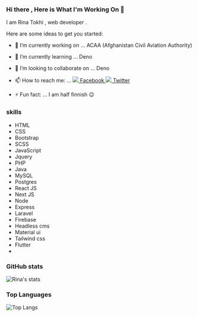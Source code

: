 ### Hi there , Here is What I'm Working On 👋

I am Rina Tokhi , web developer .




Here are some ideas to get you started:

- 🔭 I’m currently working on ... ACAA (Afghanistan Civil Aviation Authority)
- 🌱 I’m currently learning ...  Deno
- 👯 I’m looking to collaborate on ... Deno
- 📫 How to reach me: ... 
[ <img src="https://img.icons8.com/fluent/35/000000/facebook-new.png"/> Facebook ](https://www.facebook.com/rina.tokhi.3) 
[ <img src="https://img.icons8.com/fluent/35/000000/twitter.png"/> Twitter ](https://twitter.com/RinaTokhi)

- ⚡ Fun fact: ... I am half finnish  😉



### skills 
- HTML
- CSS
- Bootstrap
- SCSS
- JavaScript 
- Jquery
- PHP
- Java
- MySQL
- Postgres
- React JS
- Next JS
- Node
- Express
- Laravel
- Firebase
- Headless cms
- Material ui
- Tailwind css
- Flutter
- 


### GitHub stats

![Rina's stats](https://github-readme-stats.vercel.app/api?username=Rina-Tokhi&count_private=true&show_icons=true&theme=radical)

### Top Languages 

![Top Langs](https://github-readme-stats.vercel.app/api/top-langs/?username=Rina-Tokhi&show_icons=true&theme=radical)

